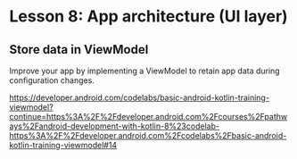 # Lesson 8: App architecture (UI layer)

## Store data in ViewModel 

Improve your app by implementing a ViewModel to retain app data during configuration changes. 

https://developer.android.com/codelabs/basic-android-kotlin-training-viewmodel?continue=https%3A%2F%2Fdeveloper.android.com%2Fcourses%2Fpathways%2Fandroid-development-with-kotlin-8%23codelab-https%3A%2F%2Fdeveloper.android.com%2Fcodelabs%2Fbasic-android-kotlin-training-viewmodel#14
